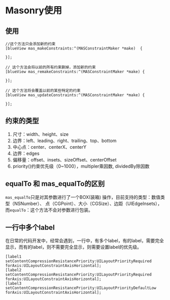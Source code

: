 # Masonry使用

## 使用

```
//这个方法只会添加新的约束
[blueView mas_makeConstraints:^(MASConstraintMaker *make)  {

}];

// 这个方法会将以前的所有约束删掉，添加新的约束
[blueView mas_remakeConstraints:^(MASConstraintMaker *make) {

}];

// 这个方法将会覆盖以前的某些特定的约束
[blueView mas_updateConstraints:^(MASConstraintMaker *make) {

}];
```

## 约束的类型

1. 尺寸：width、height、size
2. 边界：left、leading、right、trailing、top、bottom
3. 中心点：center、centerX、centerY
4. 边界：edges
5. 偏移量：offset、insets、sizeOffset、centerOffset
6. priority()约束优先级（0~1000），multipler乘因数, dividedBy除因数

## equalTo 和 mas_equalTo的区别

`mas_equalTo`只是对其参数进行了一个BOX(装箱) 操作，目前支持的类型：数值类型（NSNumber）、 点（CGPoint）、大小（CGSize）、边距（UIEdgeInsets），而`equalTo`：这个方法不会对参数进行包装。

## 一行中多个label

在日常的代码开发中，经常会遇到，一行中，有多个label，有的label，需要完全显示，而有的label，则不需要完全显示，则需要设置label的优先级。

```
[label1 setContentCompressionResistancePriority:UILayoutPriorityRequired forAxis:UILayoutConstraintAxisHorizontal];
[label2 setContentCompressionResistancePriority:UILayoutPriorityRequired forAxis:UILayoutConstraintAxisHorizontal];
[label3 setContentCompressionResistancePriority:UILayoutPriorityDefaultLow forAxis:UILayoutConstraintAxisHorizontal];
```


